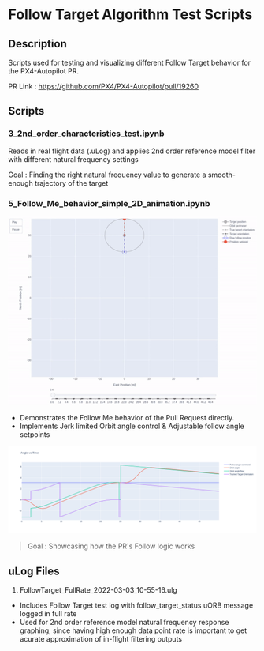 # Follow Target Algorithm Test Scripts

## Description
Scripts used for testing and visualizing different Follow Target behavior for the PX4-Autopilot PR.

PR Link : https://github.com/PX4/PX4-Autopilot/pull/19260

## Scripts

### 3_2nd_order_characteristics_test.ipynb
Reads in real flight data (.uLog) and applies 2nd order reference model filter with different natural frequency settings

Goal : Finding the right natural frequency value to generate a smooth-enough trajectory of the target

### 5_Follow_Me_behavior_simple_2D_animation.ipynb
![Script5_CircleTrajectory_2D.gif](./Media/Script5_CircleTrajectory_2D.gif)

* Demonstrates the Follow Me behavior of the Pull Request directly.
* Implements Jerk limited Orbit angle control & Adjustable follow angle setpoints

![Script5_CircleTrajectory_AnglePlot.png](./Media/Script5_CircleTrajectory_AnglePlot.png)
> Goal : Showcasing how the PR's Follow logic works

## uLog Files
1. FollowTarget_FullRate_2022-03-03_10-55-16.ulg
  * Includes Follow Target test log with follow_target_status uORB message logged in full rate
  * Used for 2nd order reference model natural frequency response graphing, since having high enough data point rate is important to get acurate approximation of in-flight filtering outputs
